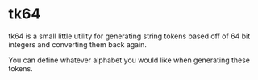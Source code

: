 tk64
====

tk64 is a small little utility for generating string 
tokens based off of 64 bit integers and converting 
them back again.

You can define whatever alphabet you would like when
generating these tokens.